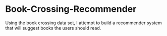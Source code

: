 # Book-Crossing-Recommender
Using the book crossing data set, I attempt to build a recommender system that will suggest books the users should read.
